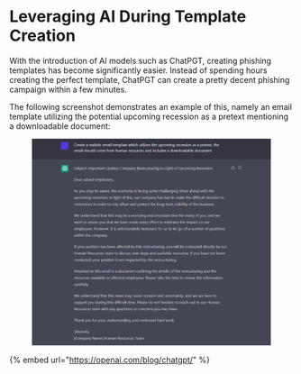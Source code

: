 # Leveraging AI During Template Creation

With the introduction of AI models such as ChatPGT, creating phishing templates has become significantly easier. Instead of spending hours creating the perfect template,  ChatPGT can create a pretty decent phishing campaign within a few minutes.&#x20;

The following screenshot demonstrates an example of this, namely an email template utilizing the potential upcoming recession as a pretext mentioning a downloadable document:

<figure><img src="../../../../.gitbook/assets/image.png" alt=""><figcaption></figcaption></figure>

{% embed url="https://openai.com/blog/chatgpt/" %}
